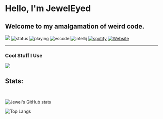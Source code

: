 <h1> Hello, I'm JewelEyed </h1>
<h2>Welcome to my amalgamation of weird code.</h2>

![](https://komarev.com/ghpvc/?username=jeweleyed)
![status](https://api.statusbadges.me/badge/status/852693261608812575?simple=true)
![playing](https://api.statusbadges.me/badge/playing/852693261608812575)
![vscode](https://api.statusbadges.me/badge/vscode/852693261608812575)
![intellij](https://api.statusbadges.me/badge/intellij/852693261608812575)
[![spotify](https://api.statusbadges.me/badge/spotify/852693261608812575)](https://api.statusbadges.me/openspotify/852693261608812575)
[![Website](https://img.shields.io/badge/My%20Website-jeweleyed.com-pink)](https://jeweleyed.com)


<hr />
<h3>Cool Stuff I Use</h3>
  <img src="https://skillicons.dev/icons?i=html,css,js,nodejs,electron,vue,svelte,godot,pr,photoshop,linux,blender&theme=dark&perline=20" />

<h2>Stats:</h2>
<br>

![Jewel's GitHub stats](https://github-readme-stats.vercel.app/api?username=JewelEyed&show_icons=true&bg_color=32,DB2876,CA8806&text_color=FFFFFF&title_color=FFFFFF)

![Top Langs](https://github-readme-stats.vercel.app/api/top-langs/?username=JewelEyed&bg_color=32,DB2876,CA8806&text_color=FFFFFF&title_color=FFFFFF)
<br>
